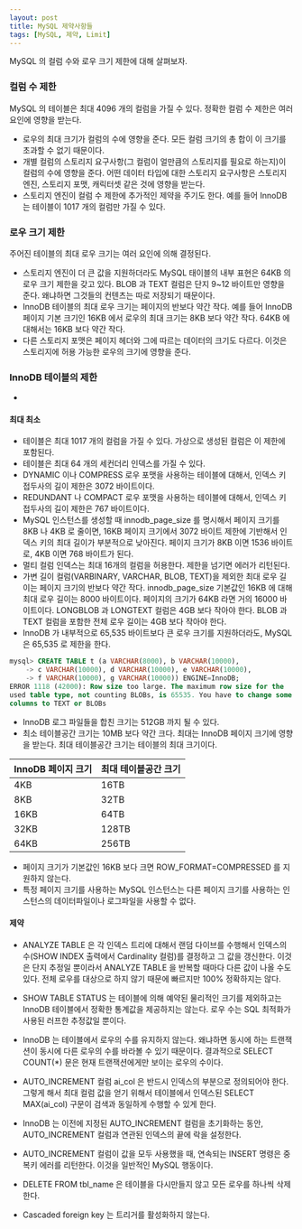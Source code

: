 ```yaml
---
layout: post
title: MySQL 제약사항들
tags: [MySQL, 제약, Limit]
---
```


MySQL 의 컬럼 수와 로우 크기 제한에 대해 살펴보자.

### 컬럼 수 제한

MySQL 의 테이블은 최대 4096 개의 컬럼을 가질 수 있다. 정확한 컬럼 수 제한은 여러 요인에 영향을 받는다.

* 로우의 최대 크기가 컬럼의 수에 영향을 준다. 모든 컬럼 크기의 총 합이 이 크기를 초과할 수 없기 때문이다. 
* 개별 컬럼의 스토리지 요구사항(그 컬럼이 얼만큼의 스토리지를 필요로 하는지)이 컬럼의 수에 영향을 준다. 어떤 데이터 타입에 대한 스토리지 요구사항은 스토리지 엔진, 스토리지 포맷, 캐릭터셋 같은 것에 영향을 받는다.
* 스토리지 엔진이 컬럼 수 제한에 추가적인 제약을 주기도 한다. 예를 들어 InnoDB 는 테이블이 1017 개의 컬럼만 가질 수 있다.

### 로우 크기 제한

주어진 테이블의 최대 로우 크기는 여러 요인에 의해 결정된다.

* 스토리지 엔진이 더 큰 값을 지원하더라도 MySQL 태이블의 내부 표현은 64KB 의 로우 크기 제한을 갖고 있다. BLOB 과 TEXT 컬럼은 단지 9~12 바이트만 영향을 준다. 왜냐하면 그것들의 컨텐츠는 따로 저장되기 때문이다.
* InnoDB 테이블의 최대 로우 크기는 페이지의 반보다 약간 작다. 예를 들어 InnoDB 페이지 기본 크기인 16KB 에서 로우의 최대 크기는 8KB 보다 약간 작다. 64KB 에 대해서는 16KB 보다 약간 작다.
* 다른 스토리지 포맷은 페이지 헤더와 그에 따르는 데이터의 크기도 다르다. 이것은 스토리지에 허용 가능한 로우의 크기에 영향을 준다.

### InnoDB 테이블의 제한

* [Limits on InnoDB Tables]: https://dev.mysql.com/doc/refman/8.0/en/innodb-restrictions.html

#### 최대 최소

* 테이블은 최대 1017 개의 컬럼을 가질 수 있다. 가상으로 생성된 컬럼은 이 제한에 포함된다.
* 테이블은 최대 64 개의 세컨더리 인덱스를 가질 수 있다.
* DYNAMIC 이나 COMPRESS 로우 포맷을 사용하는 테이블에 대해서, 인덱스 키 접두사의 길이 제한은 3072 바이트이다.
* REDUNDANT 나 COMPACT 로우 포맷을 사용하는 테이블에 대해서, 인덱스 키 접두사의 길이 제한은 767 바이트이다.
* MySQL 인스턴스를 생성할 때 innodb_page_size 를 명시해서 페이지 크기를 8KB 나 4KB 로 줄이면, 16KB 페이지 크기에서 3072 바이트 제한에 기반해서 인덱스 키의 최대 길이가 부분적으로 낮아진다. 페이지 크기가 8KB 이면 1536 바이트로, 4KB 이면 768 바이트가 된다.
* 멀티 컬럼 인덱스는 최대 16개의 컬럼을 허용한다. 제한을 넘기면 에러가 리턴된다.
* 가변 길이 컬럼(VARBINARY, VARCHAR, BLOB, TEXT)을 제외한 최대 로우 길이는 페이지 크기의 반보다 약간 작다. innodb_page_size 기본값인 16KB 에 대해 최대 로우 길이는 8000 바이트이다. 페이지의 크기가 64KB 라면 거의 16000 바이트이다. LONGBLOB 과 LONGTEXT 컬럼은 4GB 보다 작아야 한다. BLOB 과 TEXT 컬럼을 포함한 전체 로우 길이는 4GB 보다 작아야 한다.
* InnoDB 가 내부적으로 65,535 바이트보다 큰 로우 크기를 지원하더라도, MySQL 은 65,535 로 제한을 한다.

```sql
mysql> CREATE TABLE t (a VARCHAR(8000), b VARCHAR(10000),
    -> c VARCHAR(10000), d VARCHAR(10000), e VARCHAR(10000),
    -> f VARCHAR(10000), g VARCHAR(10000)) ENGINE=InnoDB;
ERROR 1118 (42000): Row size too large. The maximum row size for the
used table type, not counting BLOBs, is 65535. You have to change some
columns to TEXT or BLOBs
```

* InnoDB 로그 파일들을 합친 크기는 512GB 까지 될 수 있다.
* 최소 테이블공간 크기는 10MB 보다 약간 크다. 최대는 InnoDB 페이지 크기에 영향을 받는다.  최대 테이블공간 크기는 테이블의 최대 크기이다.

| InnoDB 페이지 크기 | 최대 테이블공간 크기 |
| ------------------ | -------------------- |
| 4KB                | 16TB                 |
| 8KB                | 32TB                 |
| 16KB               | 64TB                 |
| 32KB               | 128TB                |
| 64KB               | 256TB                |

* 페이지 크기가 기본값인 16KB 보다 크면 ROW_FORMAT=COMPRESSED 를 지원하지 않는다.
* 특정 페이지 크기를 사용하는 MySQL 인스턴스는 다른 페이지 크기를 사용하는 인스턴스의 데이터파일이나 로그파일을 사용할 수 없다.

#### 제약

* ANALYZE TABLE 은 각 인덱스 트리에 대해서 랜덤 다이브를 수행해서 인덱스의 수(SHOW INDEX 출력에서 Cardinality 컬럼)를 결정하고 그 값을 갱신한다. 이것은 단지 추정일 뿐이라서 ANALYZE TABLE 을 반복할 때마다 다른 값이 나올 수도 있다. 전체 로우를 대상으로 하지 않기 때문에 빠르지만 100% 정확하지는 않다.

* SHOW TABLE STATUS 는 테이블에 의해 예약된 물리적인 크기를 제외하고는 InnoDB 테이블에서 정확한 통계값을 제공하지는 않는다. 로우 수는 SQL 최적화가 사용된 러프한 추정값일 뿐이다.
* InnoDB 는 테이블에서 로우의 수를 유지하지 않는다. 왜냐하면 동시에 하는 트랜잭션이 동시에 다른 로우의 수를 바라볼 수 있기 때문이다. 결과적으로 SELECT COUNT(*) 문은 현재 트랜잭션에게만 보이는 로우의 수이다.
* AUTO_INCREMENT 컬럼 ai_col 은 반드시 인덱스의 부분으로 정의되어야 한다. 그렇게 해서 최대 컬럼 값을 얻기 위해서 테이블에서 인덱스된 SELECT MAX(ai_col) 구문이 검색과 동일하게 수행할 수 있게 한다.

* InnoDB 는 이전에 지정된 AUTO_INCREMENT 컬럼을 초기화하는 동안, AUTO_INCREMENT 컬럼과 연관된 인덱스의 끝에 락을 설정한다.
* AUTO_INCREMENT 컬럼이 값을 모두 사용했을 때, 연속되는 INSERT 명령은 중복키 에러를 리턴한다. 이것을 일반적인 MySQL 행동이다.
* DELETE FROM tbl_name 은 테이블을 다시만들지 않고 모든 로우를 하나씩 삭제한다.
* Cascaded foreign key 는 트리거를 활성화하지 않는다.

